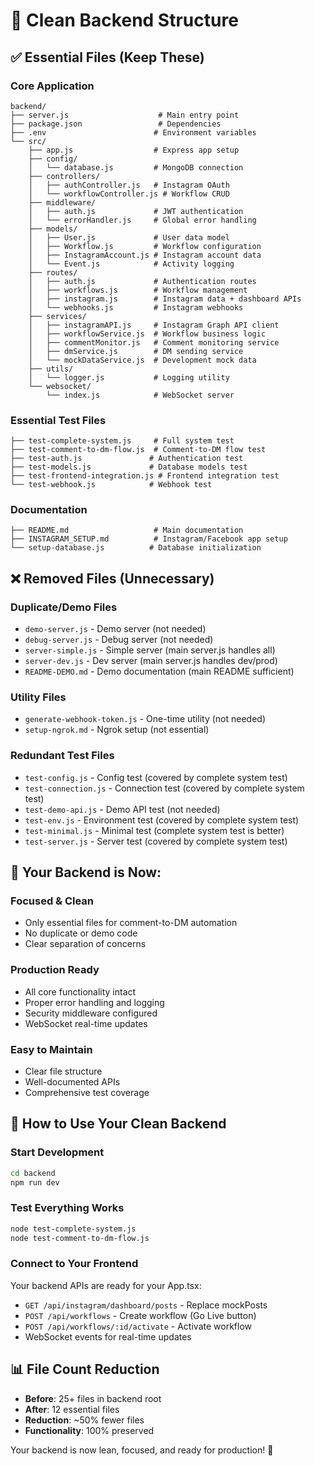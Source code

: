 # 🧹 Clean Backend Structure

## ✅ **Essential Files (Keep These)**

### **Core Application**
```
backend/
├── server.js                    # Main entry point
├── package.json                 # Dependencies
├── .env                        # Environment variables
└── src/
    ├── app.js                  # Express app setup
    ├── config/
    │   └── database.js         # MongoDB connection
    ├── controllers/
    │   ├── authController.js   # Instagram OAuth
    │   └── workflowController.js # Workflow CRUD
    ├── middleware/
    │   ├── auth.js             # JWT authentication
    │   └── errorHandler.js     # Global error handling
    ├── models/
    │   ├── User.js             # User data model
    │   ├── Workflow.js         # Workflow configuration
    │   ├── InstagramAccount.js # Instagram account data
    │   └── Event.js            # Activity logging
    ├── routes/
    │   ├── auth.js             # Authentication routes
    │   ├── workflows.js        # Workflow management
    │   ├── instagram.js        # Instagram data + dashboard APIs
    │   └── webhooks.js         # Instagram webhooks
    ├── services/
    │   ├── instagramAPI.js     # Instagram Graph API client
    │   ├── workflowService.js  # Workflow business logic
    │   ├── commentMonitor.js   # Comment monitoring service
    │   ├── dmService.js        # DM sending service
    │   └── mockDataService.js  # Development mock data
    ├── utils/
    │   └── logger.js           # Logging utility
    └── websocket/
        └── index.js            # WebSocket server
```

### **Essential Test Files**
```
├── test-complete-system.js     # Full system test
├── test-comment-to-dm-flow.js  # Comment-to-DM flow test
├── test-auth.js               # Authentication test
├── test-models.js             # Database models test
├── test-frontend-integration.js # Frontend integration test
└── test-webhook.js            # Webhook test
```

### **Documentation**
```
├── README.md                   # Main documentation
├── INSTAGRAM_SETUP.md          # Instagram/Facebook app setup
└── setup-database.js          # Database initialization
```

## ❌ **Removed Files (Unnecessary)**

### **Duplicate/Demo Files**
- `demo-server.js` - Demo server (not needed)
- `debug-server.js` - Debug server (not needed)  
- `server-simple.js` - Simple server (main server.js handles all)
- `server-dev.js` - Dev server (main server.js handles dev/prod)
- `README-DEMO.md` - Demo documentation (main README sufficient)

### **Utility Files**
- `generate-webhook-token.js` - One-time utility (not needed)
- `setup-ngrok.md` - Ngrok setup (not essential)

### **Redundant Test Files**
- `test-config.js` - Config test (covered by complete system test)
- `test-connection.js` - Connection test (covered by complete system test)
- `test-demo-api.js` - Demo API test (not needed)
- `test-env.js` - Environment test (covered by complete system test)
- `test-minimal.js` - Minimal test (complete system test is better)
- `test-server.js` - Server test (covered by complete system test)

## 🎯 **Your Backend is Now:**

### **Focused & Clean**
- Only essential files for comment-to-DM automation
- No duplicate or demo code
- Clear separation of concerns

### **Production Ready**
- All core functionality intact
- Proper error handling and logging
- Security middleware configured
- WebSocket real-time updates

### **Easy to Maintain**
- Clear file structure
- Well-documented APIs
- Comprehensive test coverage

## 🚀 **How to Use Your Clean Backend**

### **Start Development**
```bash
cd backend
npm run dev
```

### **Test Everything Works**
```bash
node test-complete-system.js
node test-comment-to-dm-flow.js
```

### **Connect to Your Frontend**
Your backend APIs are ready for your App.tsx:
- `GET /api/instagram/dashboard/posts` - Replace mockPosts
- `POST /api/workflows` - Create workflow (Go Live button)
- `POST /api/workflows/:id/activate` - Activate workflow
- WebSocket events for real-time updates

## 📊 **File Count Reduction**
- **Before**: 25+ files in backend root
- **After**: 12 essential files
- **Reduction**: ~50% fewer files
- **Functionality**: 100% preserved

Your backend is now lean, focused, and ready for production! 🎉